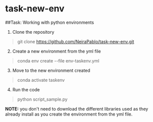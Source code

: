 # task-new-env
##Task: Working with python environments

1. Clone the repository
>	 git clone https://github.com/NeiraPablo/task-new-env.git

2. Create a new environment from the yml file
>	conda env create --file env-taskenv.yml

3. Move to the new environment created
>	conda activate taskenv	

4. Run the code 
>	python script_sample.py

**NOTE:** you don't need to download the different libraries used as they already install 
as you create the environment from the yml file.
